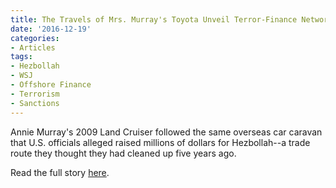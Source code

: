 ```yaml
---
title: The Travels of Mrs. Murray's Toyota Unveil Terror-Finance Network
date: '2016-12-19'
categories:
- Articles
tags:
- Hezbollah
- WSJ
- Offshore Finance
- Terrorism
- Sanctions
---
```

Annie Murray's 2009 Land Cruiser followed the same overseas car caravan that U.S. officials alleged raised millions of dollars for Hezbollah--a trade route they thought they had cleaned up five years ago.

Read the full story [here](https://t.co/KQb96JtGV2).